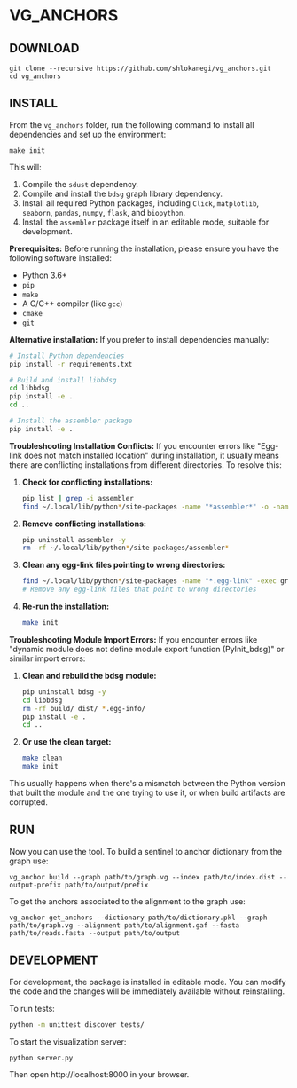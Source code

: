# VG_ANCHORS

## DOWNLOAD
```
git clone --recursive https://github.com/shlokanegi/vg_anchors.git
cd vg_anchors
```

## INSTALL
From the `vg_anchors` folder, run the following command to install all dependencies and set up the environment:
```
make init
```

This will:
1. Compile the `sdust` dependency.
2. Compile and install the `bdsg` graph library dependency.
3. Install all required Python packages, including `Click`, `matplotlib`, `seaborn`, `pandas`, `numpy`, `flask`, and `biopython`.
4. Install the `assembler` package itself in an editable mode, suitable for development.

**Prerequisites:**
Before running the installation, please ensure you have the following software installed:
- Python 3.6+
- `pip`
- `make`
- A C/C++ compiler (like `gcc`)
- `cmake`
- `git`

**Alternative installation:**
If you prefer to install dependencies manually:
```bash
# Install Python dependencies
pip install -r requirements.txt

# Build and install libbdsg
cd libbdsg
pip install -e .
cd ..

# Install the assembler package
pip install -e .
```

**Troubleshooting Installation Conflicts:**
If you encounter errors like "Egg-link does not match installed location" during installation, it usually means there are conflicting installations from different directories. To resolve this:

1. **Check for conflicting installations:**
   ```bash
   pip list | grep -i assembler
   find ~/.local/lib/python*/site-packages -name "*assembler*" -o -name "*vg_assembly*" 2>/dev/null
   ```

2. **Remove conflicting installations:**
   ```bash
   pip uninstall assembler -y
   rm -rf ~/.local/lib/python*/site-packages/assembler*
   ```

3. **Clean any egg-link files pointing to wrong directories:**
   ```bash
   find ~/.local/lib/python*/site-packages -name "*.egg-link" -exec grep -l "vg_assembly" {} \;
   # Remove any egg-link files that point to wrong directories
   ```

4. **Re-run the installation:**
   ```bash
   make init
   ```

**Troubleshooting Module Import Errors:**
If you encounter errors like "dynamic module does not define module export function (PyInit_bdsg)" or similar import errors:

1. **Clean and rebuild the bdsg module:**
   ```bash
   pip uninstall bdsg -y
   cd libbdsg
   rm -rf build/ dist/ *.egg-info/
   pip install -e .
   cd ..
   ```

2. **Or use the clean target:**
   ```bash
   make clean
   make init
   ```

This usually happens when there's a mismatch between the Python version that built the module and the one trying to use it, or when build artifacts are corrupted.

## RUN
Now you can use the tool. 
To build a sentinel to anchor dictionary from the graph use: 
```
vg_anchor build --graph path/to/graph.vg --index path/to/index.dist --output-prefix path/to/output/prefix
```

To get the anchors associated to the alignment to the graph use: 
```
vg_anchor get_anchors --dictionary path/to/dictionary.pkl --graph path/to/graph.vg --alignment path/to/alignment.gaf --fasta path/to/reads.fasta --output path/to/output
```

## DEVELOPMENT
For development, the package is installed in editable mode. You can modify the code and the changes will be immediately available without reinstalling.

To run tests:
```bash
python -m unittest discover tests/
```

To start the visualization server:
```bash
python server.py
```
Then open http://localhost:8000 in your browser.
